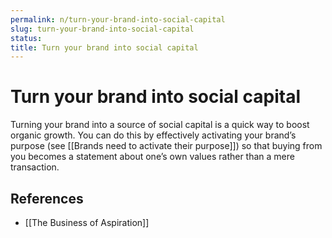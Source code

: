 ```yaml
---
permalink: n/turn-your-brand-into-social-capital
slug: turn-your-brand-into-social-capital
status: 
title: Turn your brand into social capital
---
```

# Turn your brand into social capital

Turning your brand into a source of social capital is a quick way to boost organic growth. You can do this by effectively activating your brand’s purpose (see [[Brands need to activate their purpose]]) so that buying from you becomes a statement about one’s own values rather than a mere transaction.

## References

- [[The Business of Aspiration]]
